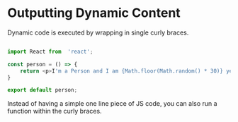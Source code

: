 # Outputting Dynamic Content

Dynamic code is executed by wrapping in single curly braces.

``` js

import React from  'react';

const person = () => {
    return <p>I'm a Person and I am {Math.floor(Math.random() * 30)} years old!</p>
}

export default person;

```

Instead of having a simple one line piece of JS code, you can also run a function within the curly braces.
